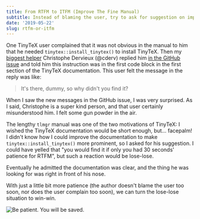 ```yaml
---
title: From RTFM to ITFM (Improve The Fine Manual)
subtitle: Instead of blaming the user, try to ask for suggestion on improving the manual
date: '2019-05-22'
slug: rtfm-or-itfm
---
```


One TinyTeX user complained that it was not obvious in the manual to him that he needed `tinytex::install_tinytex()` to install TinyTeX. Then my [biggest helper](/en/2018/07/help-answer-questions/) Christophe Dervieux (@cderv) replied him [in the GitHub issue](https://github.com/rstudio/tinytex/issues/103#issuecomment-493793875) and told him this instruction was in the first code block in the first section of the TinyTeX documentation. This user felt the message in the reply was like:

> It's there, dummy, so why didn't you find it?

When I saw the new messages in the GitHub issue, I was very surprised. As I said, Christophe is a super kind person, and that user certainly misunderstood him. I felt some gun powder in the air.

The lengthy `tlmgr` manual was one of the two motivations of TinyTeX: I wished the TinyTeX documentation would be short enough, but... facepalm! I didn't know how I could improve the documentation to make `tinytex::install_tinytex()` more prominent, so I asked for his suggestion. I could have yelled that "you would find it if only you had 30 seconds' patience for RTFM", but such a reaction would be lose-lose.

Eventually he admitted the documentation was clear, and the thing he was looking for was right in front of his nose.

With just a little bit more patience (the author doesn't blame the user too soon, nor does the user complain too soon), we can turn the lose-lose situation to win-win.

![Be patient. You will be saved.](https://slides.yihui.org/gif/tree-growing.jpg)
